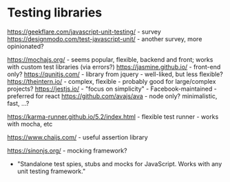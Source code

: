 # Testing libraries

https://geekflare.com/javascript-unit-testing/ - survey
https://designmodo.com/test-javascript-unit/ - another survey, more opinionated?

https://mochajs.org/ - seems popular, flexible, backend and front; works with custom test libraries (via errors?)
https://jasmine.github.io/ - front-end only?
https://qunitjs.com/ - library from jquery - well-liked, but less flexible?
https://theintern.io/ - complex, flexible - probably good for large/complex projects?
https://jestjs.io/ - "focus on simplicity" - Facebook-maintained - preferred for react
https://github.com/avajs/ava - node only? minimalistic, fast, ...?

https://karma-runner.github.io/5.2/index.html - flexible test runner - works with mocha, etc

https://www.chaijs.com/ - useful assertion library

https://sinonjs.org/ - mocking framework?  
- "Standalone test spies, stubs and mocks for JavaScript.  Works with any unit testing framework."

